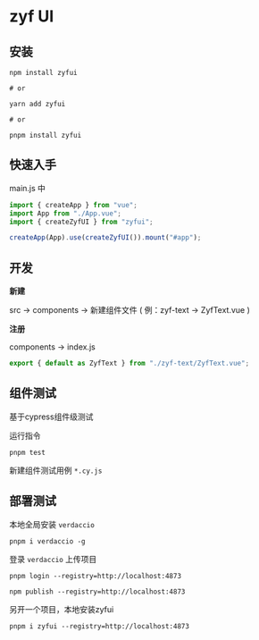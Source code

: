 # zyf UI

## 安装

```shell
npm install zyfui

# or

yarn add zyfui

# or

pnpm install zyfui
```

## 快速入手

main.js 中

```js
import { createApp } from "vue";
import App from "./App.vue";
import { createZyfUI } from "zyfui";

createApp(App).use(createZyfUI()).mount("#app");
```

## 开发

**新建**

src -> components -> 新建组件文件 ( 例：zyf-text -> ZyfText.vue )

**注册**

components -> index.js

```js
export { default as ZyfText } from "./zyf-text/ZyfText.vue";
```

## 组件测试

基于cypress组件级测试

运行指令

```shell
pnpm test
```

新建组件测试用例 `*.cy.js`

## 部署测试

本地全局安装 `verdaccio`

```shell
pnpm i verdaccio -g
```

登录 `verdaccio` 上传项目

```shell
pnpm login --registry=http://localhost:4873

npm publish --registry=http://localhost:4873
```

另开一个项目，本地安装zyfui

```shell
pnpm i zyfui --registry=http://localhost:4873
```
